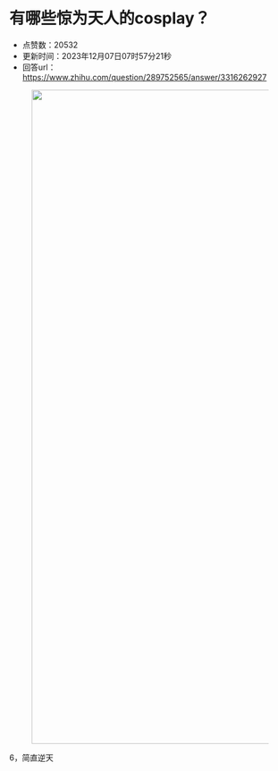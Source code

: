 # 有哪些惊为天人的cosplay？
- 点赞数：20532
- 更新时间：2023年12月07日07时57分21秒
- 回答url：https://www.zhihu.com/question/289752565/answer/3316262927
<body>
 <p></p>
 <figure data-size="normal">
  <img src="https://picx.zhimg.com/50/v2-b26317cefa526325ba32891020558be1_720w.jpg?source=1940ef5c" data-rawwidth="1170" data-rawheight="1293" data-size="normal" data-original-token="v2-dd3f7f0fa4dbfbbed8f241809e5ac50b" data-default-watermark-src="https://picx.zhimg.com/50/v2-eff0014eca50b5c10b5dd7bf55bc2d24_720w.jpg?source=1940ef5c" class="origin_image zh-lightbox-thumb" width="1170" data-original="https://pic1.zhimg.com/v2-b26317cefa526325ba32891020558be1_r.jpg?source=1940ef5c">
 </figure>
 <p data-pid="qXp2el-7">6，简直逆天</p>
</body>